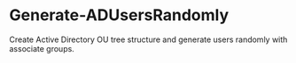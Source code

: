 # Generate-ADUsersRandomly
Create Active Directory OU tree structure and generate users randomly with associate groups.
